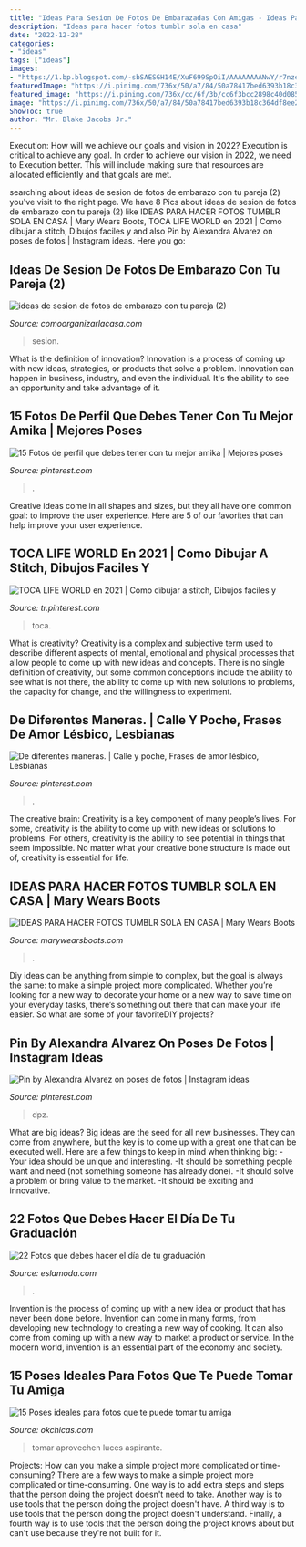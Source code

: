 ```yaml
---
title: "Ideas Para Sesion De Fotos De Embarazadas Con Amigas - Ideas Para Hacer Fotos Tumblr Sola En Casa"
description: "Ideas para hacer fotos tumblr sola en casa"
date: "2022-12-28"
categories:
- "ideas"
tags: ["ideas"]
images:
- "https://1.bp.blogspot.com/-sbSAESGH14E/XuF699SpOiI/AAAAAAAANwY/r7nzeVAbkkUjnvOHcpWQUVeTrdGpOpk5ACNcBGAsYHQ/s1600/fotos%2Btumblr%2Bsola.JPG"
featuredImage: "https://i.pinimg.com/736x/50/a7/84/50a78417bed6393b18c364df8ee29d20.jpg"
featured_image: "https://i.pinimg.com/736x/cc/6f/3b/cc6f3bcc2898c40d08549868a0b92859.jpg"
image: "https://i.pinimg.com/736x/50/a7/84/50a78417bed6393b18c364df8ee29d20.jpg"
ShowToc: true
author: "Mr. Blake Jacobs Jr."
---
```



Execution: How will we achieve our goals and vision in 2022?
Execution is critical to achieve any goal. In order to achieve our vision in 2022, we need to Execution better. This will include making sure that resources are allocated efficiently and that goals are met.

	

		
searching about ideas de sesion de fotos de embarazo con tu pareja (2) you've visit to the right page. We have 8 Pics about ideas de sesion de fotos de embarazo con tu pareja (2) like IDEAS PARA HACER FOTOS TUMBLR SOLA EN CASA | Mary Wears Boots, TOCA LIFE WORLD en 2021 | Como dibujar a stitch, Dibujos faciles y and also Pin by Alexandra Alvarez on poses de fotos | Instagram ideas. Here you go:
		
    
## Ideas De Sesion De Fotos De Embarazo Con Tu Pareja (2)

<img loading=lazy src="https://comoorganizarlacasa.com/wp-content/uploads/2016/04/ideas-de-sesion-de-fotos-de-embarazo-con-tu-pareja-2.jpg" onerror="this.onerror=null;this.src='https://tse4.mm.bing.net/th?id=OIP.wB7uRm4y5YLpiw4hjUP3awHaLH&amp;pid=15.1';" alt="ideas de sesion de fotos de embarazo con tu pareja (2)">

_Source: comoorganizarlacasa.com_

>sesion. 

	

What is the definition of innovation?
Innovation is a process of coming up with new ideas, strategies, or products that solve a problem. Innovation can happen in business, industry, and even the individual. It's the ability to see an opportunity and take advantage of it.

    
## 15 Fotos De Perfil Que Debes Tener Con Tu Mejor Amika | Mejores Poses

<img loading=lazy src="https://i.pinimg.com/736x/cc/6f/3b/cc6f3bcc2898c40d08549868a0b92859.jpg" onerror="this.onerror=null;this.src='https://tse4.mm.bing.net/th?id=OIP.IA0_StIx1Zqs6WHwn4DUMQHaJy&amp;pid=15.1';" alt="15 Fotos de perfil que debes tener con tu mejor amika | Mejores poses">

_Source: pinterest.com_

>. 

	

Creative ideas come in all shapes and sizes, but they all have one common goal: to improve the user experience. Here are 5 of our favorites that can help improve your user experience.

    
## TOCA LIFE WORLD En 2021 | Como Dibujar A Stitch, Dibujos Faciles Y

<img loading=lazy src="https://i.pinimg.com/736x/07/b7/23/07b7233cb46f0203c571c907a237d974.jpg" onerror="this.onerror=null;this.src='https://tse2.mm.bing.net/th?id=OIP.QNMwJo1WnyjGVnRu881yawHaIP&amp;pid=15.1';" alt="TOCA LIFE WORLD en 2021 | Como dibujar a stitch, Dibujos faciles y">

_Source: tr.pinterest.com_

>toca. 

	

What is creativity?
Creativity is a complex and subjective term used to describe different aspects of mental, emotional and physical processes that allow people to come up with new ideas and concepts. There is no single definition of creativity, but some common conceptions include the ability to see what is not there, the ability to come up with new solutions to problems, the capacity for change, and the willingness to experiment.

    
## De Diferentes Maneras. | Calle Y Poche, Frases De Amor Lésbico, Lesbianas

<img loading=lazy src="https://i.pinimg.com/736x/50/a7/84/50a78417bed6393b18c364df8ee29d20.jpg" onerror="this.onerror=null;this.src='https://tse2.mm.bing.net/th?id=OIP.iDntby5E3dT3fxvfOFbwDwHaHa&amp;pid=15.1';" alt="De diferentes maneras. | Calle y poche, Frases de amor lésbico, Lesbianas">

_Source: pinterest.com_

>. 

	

The creative brain:
Creativity is a key component of many people’s lives. For some, creativity is the ability to come up with new ideas or solutions to problems. For others, creativity is the ability to see potential in things that seem impossible. No matter what your creative bone structure is made out of, creativity is essential for life.

    
## IDEAS PARA HACER FOTOS TUMBLR SOLA EN CASA | Mary Wears Boots

<img loading=lazy src="https://1.bp.blogspot.com/-sbSAESGH14E/XuF699SpOiI/AAAAAAAANwY/r7nzeVAbkkUjnvOHcpWQUVeTrdGpOpk5ACNcBGAsYHQ/s1600/fotos%2Btumblr%2Bsola.JPG" onerror="this.onerror=null;this.src='https://tse4.mm.bing.net/th?id=OIP.nicKRA6ObSMSsokMKBaWEQHaLH&amp;pid=15.1';" alt="IDEAS PARA HACER FOTOS TUMBLR SOLA EN CASA | Mary Wears Boots">

_Source: marywearsboots.com_

>. 

	

Diy ideas can be anything from simple to complex, but the goal is always the same: to make a simple project more complicated. Whether you’re looking for a new way to decorate your home or a new way to save time on your everyday tasks, there’s something out there that can make your life easier. So what are some of your favoriteDIY projects?

    
## Pin By Alexandra Alvarez On Poses De Fotos | Instagram Ideas

<img loading=lazy src="https://i.pinimg.com/736x/e2/93/0c/e2930c68d4dfa443271ab98e7e10dd1d.jpg" onerror="this.onerror=null;this.src='https://tse2.mm.bing.net/th?id=OIP.cAQb2W2UBUKu03WttB5ZpQAAAA&amp;pid=15.1';" alt="Pin by Alexandra Alvarez on poses de fotos | Instagram ideas">

_Source: pinterest.com_

>dpz. 

	

What are big ideas?
Big ideas are the seed for all new businesses. They can come from anywhere, but the key is to come up with a great one that can be executed well. Here are a few things to keep in mind when thinking big: 
-Your idea should be unique and interesting. 
-It should be something people want and need (not something someone has already done). 
-It should solve a problem or bring value to the market. 
-It should be exciting and innovative.

    
## 22 Fotos Que Debes Hacer El Día De Tu Graduación

<img loading=lazy src="https://eslamoda.com/wp-content/uploads/sites/2/2015/04/prom-photo19-600x839.jpg" onerror="this.onerror=null;this.src='https://tse3.mm.bing.net/th?id=OIP.ycwgJhgcSKx_qp2YdEs8AwHaKW&amp;pid=15.1';" alt="22 Fotos que debes hacer el día de tu graduación">

_Source: eslamoda.com_

>. 

	

Invention is the process of coming up with a new idea or product that has never been done before. Invention can come in many forms, from developing new technology to creating a new way of cooking. It can also come from coming up with a new way to market a product or service. In the modern world, invention is an essential part of the economy and society.

    
## 15 Poses Ideales Para Fotos Que Te Puede Tomar Tu Amiga

<img loading=lazy src="https://www.okchicas.com/wp-content/uploads/2018/05/poses-foto-7.jpg" onerror="this.onerror=null;this.src='https://tse1.mm.bing.net/th?id=OIP.hC0KvxSiol2fGrxmwowV6AHaLJ&amp;pid=15.1';" alt="15 Poses ideales para fotos que te puede tomar tu amiga">

_Source: okchicas.com_

>tomar aprovechen luces aspirante. 

	

Projects: How can you make a simple project more complicated or time-consuming?
There are a few ways to make a simple project more complicated or time-consuming. One way is to add extra steps and steps that the person doing the project doesn't need to take. Another way is to use tools that the person doing the project doesn't have. A third way is to use tools that the person doing the project doesn't understand. Finally, a fourth way is to use tools that the person doing the project knows about but can't use because they're not built for it.

